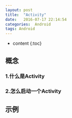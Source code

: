 ```yaml
---
layout: post
title:  "Activity"
date:   2016-07-17 22:14:54
categories:  Android
tags: Android
---
```

* content
{:toc}

## 概念

### 1.什么是Activity

### 2.怎么启动一个Activity


## 示例